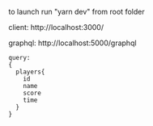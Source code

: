 
to launch run "yarn dev" from root folder

client:
http://localhost:3000/

graphql:
http://localhost:5000/graphql

```
query:
{
  players{
    id
    name
    score
    time
  }
}
```
